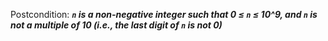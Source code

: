 Postcondition: ***`n` is a non-negative integer such that 0 ≤ `n` ≤ 10^9, and `n` is not a multiple of 10 (i.e., the last digit of `n` is not 0)***